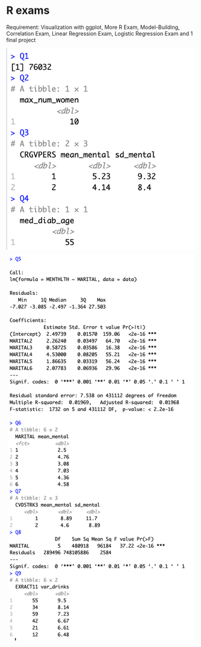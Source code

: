 # R exams

Requirement: Visualization with ggplot, More R Exam, Model-Building, Correlation Exam, Linear Regression Exam, Logistic Regression Exam and 1 final project

<p align="center">
  <img src="./src/out1.png" align="middle" />
</p>


<p align="center">
  <img src="./src/out2.png" align="middle" />
</p>
